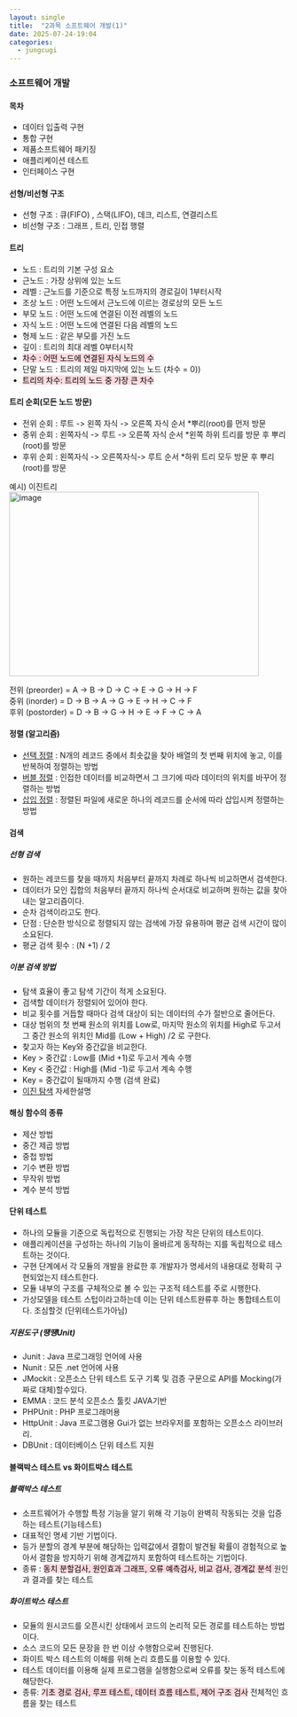 ```yaml
---
layout: single
title:  "2과목 소프트웨어 개발(1)"
date: 2025-07-24-19:04 
categories:
  - jungcugi
---
```


### 소프트웨어 개발  

#### 목차  

- 데이터 입출력 구현  
- 통합 구현  
- 제품소프트웨어 패키징  
- 애플리케이션 테스트  
- 인터페이스 구현  


#### 선형/비선형 구조  

- 선형 구조 : 큐(FIFO) , 스택(LIFO), 데크, 리스트, 연결리스트  
- 비선형 구조 : 그래프 , 트리, 인접 행렬  

#### 트리  
  
- 노드       : 트리의 기본 구성 요소  
- 근노드     : 가장 상위에 있는 노드  
- 레벨       : 근노드를 기준으로 특정 노드까지의 경로길이  1부터시작
- 조상 노드  : 어떤 노드에서 근노드에 이르는 경로상의 모든 노드  
- 부모 노드  : 어떤 노드에 연결된 이전 레벨의 노드  
- 자식 노드  : 어떤 노드에 연결된 다음 레벨의 노드  
- 형제 노드  : 같은 부모를 가진 노드  
- 깊이       : 트리의 최대 레벨  0부터시작
- <mark style='background-color: #ffdce0'> 차수       : 어떤 노드에 연결된 자식 노드의 수 </mark>    
- 단말 노드  : 트리의 제일 마지막에 있는 노드 (차수 = 0))  
- <mark style='background-color: #ffdce0'> 트리의 차수: 트리의 노드 중 가장 큰 차수 </mark>  
#### 트리 순회(모든 노드 방문)  

- 전위 순회 : 루트     -> 왼쪽 자식 -> 오른쪽 자식 순서 *뿌리(root)를 먼저 방문  
- 중위 순회 : 왼쪽자식 -> 루트      -> 오른쪽 자식 순서 *왼쪽 하위 트리를 방문 후 뿌리(root)를 방문  
- 후위 순회 : 왼쪽자식 -> 오른쪽자식-> 루트        순서 *하위 트리 모두 방문 후 뿌리(root)를 방문  

예시) 이진트리  
<img width="450" height="333" alt="image" src="https://github.com/user-attachments/assets/f3665037-79fc-4e51-953c-de4ba0c6b4f7" />  

전위 (preorder)   = A -> B -> D -> C -> E -> G -> H -> F  
중위 (inorder)    = D -> B -> A -> G -> E -> H -> C -> F  
후위 (postorder)  = D -> B -> G -> H -> E -> F -> C -> A  

#### 정렬 (알고리즘)

- [선택 정렬](https://taewonstory.github.io/java/chapter7/) : N개의 레코드 중에서 최솟값을 찾아 배열의 첫 번째 위치에 놓고, 이를 반복하여 정렬하는 방법  
- [버블 정렬](https://taewonstory.github.io/java/chapter6/) : 인접한 데이터를 비교하면서 그 크기에 따라 데이터의 위치를 바꾸어 정렬하는 방법  
- [삽입 정렬](https://taewonstory.github.io/java/chapter8/) : 정렬된 파일에 새로운 하나의 레코드를 순서에 따라 삽입시켜 정렬하는 방법

#### 검색 

##### 선형 검색

- 원하는 레코드를 찾을 때까지 처음부터 끝까지 차례로 하나씩 비교하면서 검색한다.
- 데이터가 모인 집합의 처음부터 끝까지 하나씩 순서대로 비교하며 원하는 값을 찾아 내는 알고리즘이다.
- 순차 검색이라고도 한다.
- 단점 : 단순한 방식으로 정렬되지 않는 검색에 가장 유용하며 평균 검색 시간이 많이 소요된다.
- 평균 검색 횟수 : (N +1) / 2

##### 이분 검색 방법

- 탐색 효율이 좋고 탐색 기간이 적게 소요된다.
- 검색할 데이터가 정렬되어 있어야 한다.
- 비교 횟수를 거듭할 때마다 검색 대상이 되는 데이터의 수가 절반으로 줄어든다.
- 대상 범위의 첫 번째 원소의 위치를 Low로, 마지막 원소의 위치를 High로 두고서 그 중간 원소의 위치인 Mid를 (Low + High) /2 로 구한다.
- 찾고자 하는 Key와 중간값을 비교한다.
- Key > 중간값 : Low를 (Mid +1)로 두고서 계속 수행
- Key < 중간값 : High를 (Mid -1)로 두고서 계속 수행
- Key = 중간값이 될때까지 수행 (검색 완료)
- [이진 탐색](https://taewonstory.github.io/java/chapter14/) 자세한설명

#### 해싱 함수의 종류

- 제산 방법
- 중간 제곱 방법
- 중첩 방법
- 기수 변환 방법
- 무작위 방법
- 계수 분석 방법

#### 단위 테스트

- 하나의 모듈을 기준으로 독립적으로 진행되는 가장 작은 단위의 테스트이다.
- 애플리케이션을 구성하는 하나의 기능이 올바르게 동작하는 지를 독립적으로 테스트하는 것이다.
- 구현 단계에서 각 모듈의 개발을 완료한 후 개발자가 명세서의 내용대로 정확히 구현되었는지 테스트한다.
- 모듈 내부의 구조를 구체적으로 볼 수 있는 구조적 테스트를 주로 시행한다.
- 가상모델을 테스트 스텁이라고하는데 이는 단위 테스트완류후 하는 통합테스트이다. 조심할것 (단위테스트가아님) 

##### 지원도구 (떙떙Unit)

- Junit : Java 프로그래밍 언어에 사용 
- Nunit : 모든 .net 언어에 사용
- JMockit : 오픈소스 단위 테스트 도구 기록 및 검증 구문으로 API를 Mocking(가짜로 대체)할수있다.
- EMMA : 코드 분석 오픈소스 툴킷 JAVA기반
- PHPUnit : PHP 프로그래머용
- HttpUnit : Java 프로그램용 Gui가 없는 브라우저를 포함하는 오픈소스 라이브러리.
- DBUnit : 데이터베이스 단위 테스트 지원

#### 블랙박스 테스트 vs 화이트박스 테스트

##### 블랙박스 테스트

- 소프트웨어가 수행할 특정 기능을 알기 위해 각 기능이 완벽히 작동되는 것을 입증하는 테스트(기능테스트)
- 대표적인 명세 기반 기법이다.
- 등가 분할의 경계 부분에 해당하는 입력값에서 결함이 발견될 확률이 경험적으로 높아서 결함을 방지하기 위해 경계값까지 포함하여 테스트하는 기법이다.
- 종류 : <mark style='background-color: #ffdce0'>동치 분할검사, 원인효과 그래프, 오류 예측검사, 비교 검사, 경계값 분석  </mark>  원인과 결과를 찾는 테스트

##### 화이트박스 테스트

- 모듈의 원시코드를 오픈시킨 상태에서 코드의 논리적 모든 경로를 테스트하는 방법이다.
- 소스 코드의 모든 문장을 한 번 이상 수행함으로써 진행된다.
- 화이트 박스 테스트의 이해를 위해 논리 흐름도를 이용할 수 있다.
- 테스트 데이터를 이용해 실제 프로그램을 실행함으로써 오류를 찾는 동적 테스트에 해당한다.
- 종류: <mark style='background-color: #ffdce0'>기초 경로 검사, 루프 테스트, 데이터 흐름 테스트, 제어 구조 검사</mark> 전체적인 흐름을 찾는 테스트












